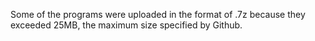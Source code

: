 Some of the programs were uploaded in the format of .7z because they exceeded 25MB, the maximum size specified by Github.

